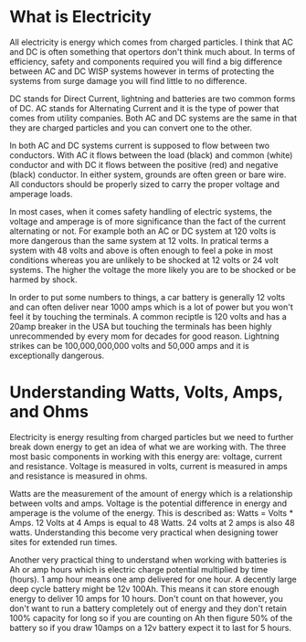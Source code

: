 <!-- TITLE: Foundations and Basics -->
<!-- SUBTITLE: by Joshaven Potter josh@wisp.live -->

# What is Electricity
All electricity is energy which comes from charged particles.  I think that AC and DC is often something that opertors don't think much about.  In terms of efficiency, safety and components required you will find a big difference between AC and DC WISP systems however in terms of protecting the systems from surge damage you will find little to no difference.

DC stands for Direct Current, lightning and batteries are two common forms of DC. AC stands for Alternating Current and it is the type of power that comes from utility companies.  Both AC and DC systems are the same in that they are charged particles and you can convert one to the other.

In both AC and DC systems current is supposed to flow between two conductors.  With AC it flows between the load (black) and common (white) conductor and with DC it flows between the positive (red) and negative (black) conductor.  In either system, grounds are often green or bare wire.  All conductors should be properly sized to carry the proper voltage and amperage loads.

In most cases, when it comes safety handling of electric systems, the voltage and amperage is of more significance than the fact of the current alternating or not.  For example both an AC or DC system at 120 volts is more dangerous than the same system at 12 volts.  In pratical terms a system with 48 volts and above is often enough to feel a poke in most conditions whereas you are unlikely to be shocked at 12 volts or 24 volt systems.  The higher the voltage the more likely you are to be shocked or be harmed by shock.  

In order to put some numbers to things, a car battery is generally 12 volts and can often deliver near 1000 amps which is a lot of power but you won't feel it by touching the terminals.  A common reciptle is 120 volts and has a 20amp breaker in the USA but touching the terminals has been highly unrecommended by every mom for decades for good reason.  Lightning strikes can be 100,000,000,000 volts and 50,000 amps and it is exceptionally dangerous.

# Understanding Watts, Volts, Amps, and Ohms
Electricity is energy resulting from charged particles but we need to further break down energy to get an idea of what we are working with.  The three most basic components in working with this energy are: voltage, current and resistance.  Voltage is measured in volts, current is measured in amps and resistance is measured in ohms.

Watts are the measurement of the amount of energy which is a relationship between volts and amps.  Voltage is the potential difference in energy and amperage is the volume of the energy.  This is described as: Watts = Volts * Amps.  12 Volts at 4 Amps is equal to 48 Watts.  24 volts at 2 amps is also 48 watts.  Understanding this become very practical when designing tower sites for extended run times.

Another very practical thing to understand when working with batteries is Ah or amp hours which is electric charge potential multiplied by time (hours).  1 amp hour means one amp delivered for one hour.  A decently large deep cycle battery might be 12v 100Ah.  This means it can store enough energy to deliver 10 amps for 10 hours.  Don't count on that however, you don't want to run a battery completely out of energy and they don't retain 100% capacity for long so if you are counting on Ah then figure 50% of the battery so if you draw 10amps on a 12v battery expect it to last for 5 hours.